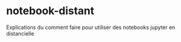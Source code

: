 # notebook-distant
Explications du comment faire pour utiliser des notebooks jupyter en distancielle
